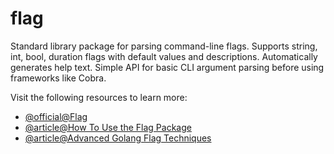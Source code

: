 # flag

Standard library package for parsing command-line flags. Supports string, int, bool, duration flags with default values and descriptions. Automatically generates help text. Simple API for basic CLI argument parsing before using frameworks like Cobra.

Visit the following resources to learn more:

- [@official@Flag](https://go-language.org/go-docs/flag/)
- [@article@How To Use the Flag Package](https://www.digitalocean.com/community/tutorials/how-to-use-the-flag-package-in-go)
- [@article@Advanced Golang Flag Techniques](https://www.golinuxcloud.com/golang-flags-examples/)